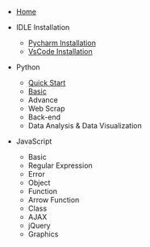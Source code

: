 * [Home](/)

* IDLE Installation
  * [Pycharm Installation](../pycharm.md)
  * [VsCode Installation](../vscode.md)

* Python

  * [Quick Start](./Python/python.md)
  * [Basic](./Python/variable.md)
  * Advance
  * Web Scrap
  * Back-end
  * Data Analysis & Data Visualization


* JavaScript

  * Basic
  * Regular Expression
  * Error
  * Object
  * Function
  * Arrow Function
  * Class
  * AJAX
  * jQuery
  * Graphics
